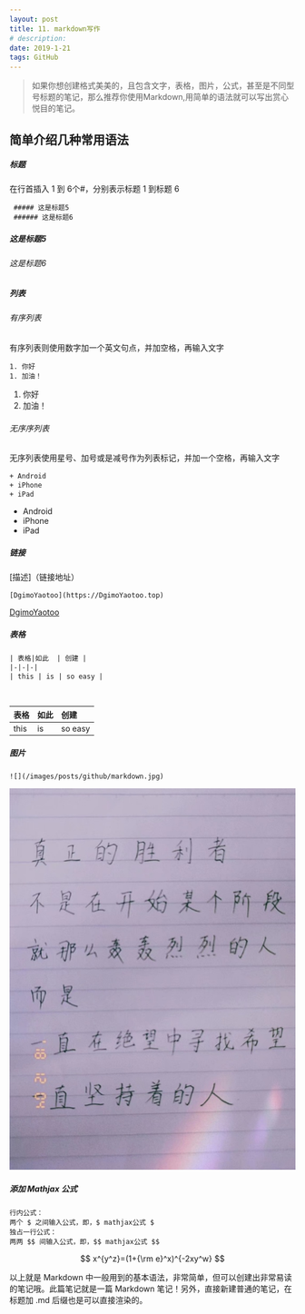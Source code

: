 ```yaml
---
layout: post
title: 11. markdown写作
# description: 
date: 2019-1-21
tags: GitHub
---
```



>如果你想创建格式美美的，且包含文字，表格，图片，公式，甚至是不同型号标题的笔记，那么推荐你使用Markdown,用简单的语法就可以写出赏心悦目的笔记。

## 简单介绍几种常用语法

##### 标题
在行首插入 1 到 6个#，分别表示标题 1 到标题 6

```
 ##### 这是标题5
 ###### 这是标题6
```

##### 这是标题5
###### 这是标题6



##### 列表
###### 有序列表
有序列表则使用数字加一个英文句点，并加空格，再输入文字

```
1. 你好
1. 加油！
```

1. 你好
1. 加油！

###### 无序序列表

无序列表使用星号、加号或是减号作为列表标记，并加一个空格，再输入文字

```
+ Android
+ iPhone
+ iPad
```

+ Android
+ iPhone
+ iPad

##### 链接
[描述]（链接地址）

```
[DgimoYaotoo](https://DgimoYaotoo.top)

```
[DgimoYaotoo](https://DgimoYaotoo.top)

##### 表格
```
| 表格|如此  | 创建 |
|-|-|-|
| this | is | so easy |

```
<br/>

| 表格|如此  | 创建 |
|:----|:----|:-----|
| this | is | so easy |


##### 图片
```
![](/images/posts/github/markdown.jpg)
```

![](/images/posts/github/markdown.jpg)

##### 添加 Mathjax 公式 
```
行内公式：
两个 $ 之间输入公式，即，$ mathjax公式 $
独占一行公式：
两两 $$ 间输入公式，即，$$ mathjax公式 $$
``` 

$$ x^{y^z}=(1+{\rm e}^x)^{-2xy^w} $$


以上就是 Markdown 中一般用到的基本语法，非常简单，但可以创建出非常易读的笔记哦。此篇笔记就是一篇 Markdown 笔记！另外，直接新建普通的笔记，在标题加 .md 后缀也是可以直接渲染的。